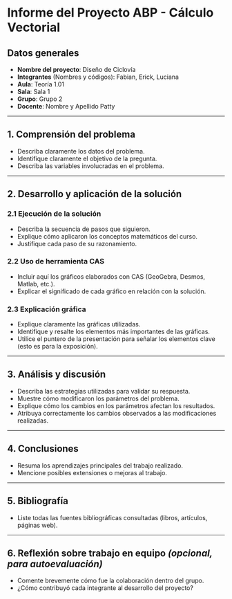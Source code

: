 # Informe del Proyecto ABP - Cálculo Vectorial

## Datos generales

- **Nombre del proyecto**:  Diseño de Ciclovía
- **Integrantes** (Nombres y códigos):  Fabian, Erick, Luciana
- **Aula**: Teoría 1.01  
- **Sala**: Sala 1 
- **Grupo**: Grupo 2
- **Docente**: Nombre y Apellido  Patty

---

## 1. Comprensión del problema 
- Describa claramente los datos del problema.
- Identifique claramente el objetivo de la pregunta.
- Describa las variables involucradas en el problema.

---

## 2. Desarrollo y aplicación de la solución 

### 2.1 Ejecución de la solución

- Describa la secuencia de pasos que siguieron.
- Explique cómo aplicaron los conceptos matemáticos del curso.
- Justifique cada paso de su razonamiento.

### 2.2 Uso de herramienta CAS

- Incluir aquí los gráficos elaborados con CAS (GeoGebra, Desmos, Matlab, etc.).
- Explicar el significado de cada gráfico en relación con la solución.

### 2.3 Explicación gráfica

- Explique claramente las gráficas utilizadas.
- Identifique y resalte los elementos más importantes de las gráficas.
- Utilice el puntero de la presentación para señalar los elementos clave (esto es para la exposición).

---

## 3. Análisis y discusión

- Describa las estrategias utilizadas para validar su respuesta.
- Muestre cómo modificaron los parámetros del problema.
- Explique cómo los cambios en los parámetros afectan los resultados.
- Atribuya correctamente los cambios observados a las modificaciones realizadas.

---

## 4. Conclusiones

- Resuma los aprendizajes principales del trabajo realizado.
- Mencione posibles extensiones o mejoras al trabajo.

---

## 5. Bibliografía

- Liste todas las fuentes bibliográficas consultadas (libros, artículos, páginas web).

---

## 6. Reflexión sobre trabajo en equipo *(opcional, para autoevaluación)*

- Comente brevemente cómo fue la colaboración dentro del grupo.
- ¿Cómo contribuyó cada integrante al desarrollo del proyecto?

